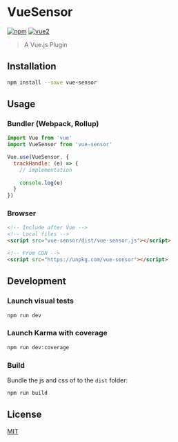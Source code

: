 # VueSensor

[![npm](https://img.shields.io/npm/v/vue-sensor.svg)](https://www.npmjs.com/package/vue-sensor) [![vue2](https://img.shields.io/badge/vue-2.x-brightgreen.svg)](https://vuejs.org/)

> A Vue.js Plugin

## Installation

```bash
npm install --save vue-sensor
```

## Usage

### Bundler (Webpack, Rollup)

```js
import Vue from 'vue'
import VueSensor from 'vue-sensor'

Vue.use(VueSensor, {
  trackHandle: (e) => {
    // implementation
    
    console.log(e)
  }
})
```

### Browser

```html
<!-- Include after Vue -->
<!-- Local files -->
<script src="vue-sensor/dist/vue-sensor.js"></script>

<!-- From CDN -->
<script src="https://unpkg.com/vue-sensor"></script>
```

## Development

### Launch visual tests

```bash
npm run dev
```

### Launch Karma with coverage

```bash
npm run dev:coverage
```

### Build

Bundle the js and css of to the `dist` folder:

```bash
npm run build
```

## License

[MIT](http://opensource.org/licenses/MIT)
